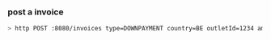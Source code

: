 ### post a invoice

```bash
> http POST :8080/invoices type=DOWNPAYMENT country=BE outletId=1234 amount=1300.99 currency=EUR affiliate:='{"name":"John Doe"}' lines:='[{"id":"1"}, {"id":"5"}]'
```